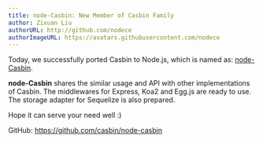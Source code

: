 ```yaml
---
title: node-Casbin: New Member of Casbin Family
author: Zixuan Liu
authorURL: http://github.com/nodece
authorImageURL: https://avatars.githubusercontent.com/nodece
---
```


Today, we successfully ported Casbin to Node.js, which is named as:
[node-Casbin](https://github.com/casbin/node-casbin).
 
**node-Casbin** shares the similar usage and API
with other implementations of Casbin. The middlewares for Express, Koa2 and Egg.js are ready
to use. The storage adapter for Sequelize is also prepared.

Hope it can serve your need well :)

GitHub: https://github.com/casbin/node-casbin

